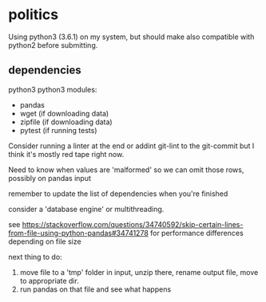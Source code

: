 # politics

Using python3 (3.6.1) on my system, but should make also compatible with python2 before submitting.

## dependencies
python3
python3 modules:
  * pandas
  * wget (if downloading data)
  * zipfile (if downloading data)
  * pytest (if running tests)


Consider running a linter at the end or addint git-lint to the git-commit but I think it's mostly red tape right now.

Need to know when values are 'malformed' so we can omit those rows, possibly on pandas input

remember to update the list of dependencies when you're finished

consider a 'database engine' or multithreading.

see https://stackoverflow.com/questions/34740592/skip-certain-lines-from-file-using-python-pandas#34741278 for performance differences depending on file size

next thing to do:
  1. move file to a 'tmp' folder in input, unzip there, rename output file, move to appropriate dir.
  2. run pandas on that file and see what happens


